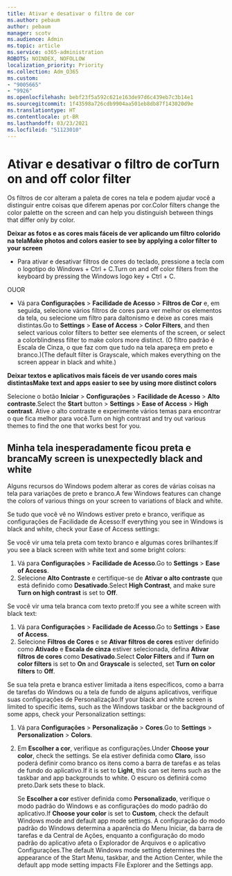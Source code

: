 ```yaml
---
title: Ativar e desativar o filtro de cor
ms.author: pebaum
author: pebaum
manager: scotv
ms.audience: Admin
ms.topic: article
ms.service: o365-administration
ROBOTS: NOINDEX, NOFOLLOW
localization_priority: Priority
ms.collection: Adm_O365
ms.custom:
- "9005665"
- "9926"
ms.openlocfilehash: bebf23f5a592c621e163de97d6c439eb7c3b14e1
ms.sourcegitcommit: 1f43598a726cdb9904aa501eb8db87f143020d9e
ms.translationtype: HT
ms.contentlocale: pt-BR
ms.lasthandoff: 03/23/2021
ms.locfileid: "51123010"
---
```

# <a name="turn-on-and-off-color-filter"></a><span data-ttu-id="07036-102">Ativar e desativar o filtro de cor</span><span class="sxs-lookup"><span data-stu-id="07036-102">Turn on and off color filter</span></span>

<span data-ttu-id="07036-103">Os filtros de cor alteram a paleta de cores na tela e podem ajudar você a distinguir entre coisas que diferem apenas por cor.</span><span class="sxs-lookup"><span data-stu-id="07036-103">Color filters change the color palette on the screen and can help you distinguish between things that differ only by color.</span></span>

<span data-ttu-id="07036-104">**Deixar as fotos e as cores mais fáceis de ver aplicando um filtro colorido na tela**</span><span class="sxs-lookup"><span data-stu-id="07036-104">**Make photos and colors easier to see by applying a color filter to your screen**</span></span>

- <span data-ttu-id="07036-105">Para ativar e desativar filtros de cores do teclado, pressione a tecla com o logotipo do Windows + Ctrl + C.</span><span class="sxs-lookup"><span data-stu-id="07036-105">Turn on and off color filters from the keyboard by pressing the Windows logo key + Ctrl + C.</span></span> 

<span data-ttu-id="07036-106">OU</span><span class="sxs-lookup"><span data-stu-id="07036-106">OR</span></span>

- <span data-ttu-id="07036-107">Vá para **Configurações** > **Facilidade de Acesso** > **Filtros de Cor** e, em seguida, selecione vários filtros de cores para ver melhor os elementos da tela, ou selecione um filtro para daltonismo e deixe as cores mais distintas.</span><span class="sxs-lookup"><span data-stu-id="07036-107">Go to **Settings** > **Ease of Access** > **Color Filters**, and then select various color filters to better see elements of the screen, or select a colorblindness filter to make colors more distinct.</span></span>  <span data-ttu-id="07036-108">(O filtro padrão é Escala de Cinza, o que faz com que tudo na tela apareça em preto e branco.)</span><span class="sxs-lookup"><span data-stu-id="07036-108">(The default filter is Grayscale, which makes everything on the screen appear in black and white.)</span></span>

<span data-ttu-id="07036-109">**Deixar textos e aplicativos mais fáceis de ver usando cores mais distintas**</span><span class="sxs-lookup"><span data-stu-id="07036-109">**Make text and apps easier to see by using more distinct colors**</span></span>  

<span data-ttu-id="07036-110">Selecione o botão **Iniciar** > **Configurações** > **Facilidade de Acesso** > **Alto contraste**.</span><span class="sxs-lookup"><span data-stu-id="07036-110">Select the **Start** button > **Settings** > **Ease of Access** > **High contrast**.</span></span> <span data-ttu-id="07036-111">Ative o alto contraste e experimente vários temas para encontrar o que fica melhor para você.</span><span class="sxs-lookup"><span data-stu-id="07036-111">Turn on high contrast and try out various themes to find the one that works best for you.</span></span>

## <a name="my-screen-is-unexpectedly-black-and-white"></a><span data-ttu-id="07036-112">Minha tela inesperadamente ficou preta e branca</span><span class="sxs-lookup"><span data-stu-id="07036-112">My screen is unexpectedly black and white</span></span>

<span data-ttu-id="07036-113">Alguns recursos do Windows podem alterar as cores de várias coisas na tela para variações de preto e branco.</span><span class="sxs-lookup"><span data-stu-id="07036-113">A few Windows features can change the colors of various things on your screen to variations of black and white.</span></span>

<span data-ttu-id="07036-114">Se tudo que você vê no Windows estiver preto e branco, verifique as configurações de Facilidade de Acesso:</span><span class="sxs-lookup"><span data-stu-id="07036-114">If everything you see in Windows is black and white, check your Ease of Access settings:</span></span>

<span data-ttu-id="07036-115">Se você vir uma tela preta com texto branco e algumas cores brilhantes:</span><span class="sxs-lookup"><span data-stu-id="07036-115">If you see a black screen with white text and some bright colors:</span></span>  

1. <span data-ttu-id="07036-116">Vá para **Configurações** > **Facilidade de Acesso**.</span><span class="sxs-lookup"><span data-stu-id="07036-116">Go to **Settings** > **Ease of Access**.</span></span>  
1. <span data-ttu-id="07036-117">Selecione **Alto Contraste** e certifique-se de **Ativar o alto contraste** que está definido como **Desativado**.</span><span class="sxs-lookup"><span data-stu-id="07036-117">Select **High Contrast**, and make sure **Turn on high contrast** is set to **Off**.</span></span>

<span data-ttu-id="07036-118">Se você vir uma tela branca com texto preto:</span><span class="sxs-lookup"><span data-stu-id="07036-118">If you see a white screen with black text:</span></span>  

1. <span data-ttu-id="07036-119">Vá para **Configurações** > **Facilidade de Acesso**.</span><span class="sxs-lookup"><span data-stu-id="07036-119">Go to **Settings** > **Ease of Access**.</span></span>  
1. <span data-ttu-id="07036-120">Selecione **Filtros de Cores** e se **Ativar filtros de cores** estiver definido como **Ativado** e **Escala de cinza** estiver selecionada, defina **Ativar filtros de cores** como **Desativado**.</span><span class="sxs-lookup"><span data-stu-id="07036-120">Select **Color Filters** and if **Turn on color filters** is set to **On** and **Grayscale** is selected, set **Turn on color filters** to **Off**.</span></span>

<span data-ttu-id="07036-121">Se sua tela preta e branca estiver limitada a itens específicos, como a barra de tarefas do Windows ou a tela de fundo de alguns aplicativos, verifique suas configurações de Personalização:</span><span class="sxs-lookup"><span data-stu-id="07036-121">If your black and white screen is limited to specific items, such as the Windows taskbar or the background of some apps, check your Personalization settings:</span></span>

1. <span data-ttu-id="07036-122">Vá para **Configurações** > **Personalização** > **Cores**.</span><span class="sxs-lookup"><span data-stu-id="07036-122">Go to **Settings** > **Personalization** > **Colors**.</span></span>

1. <span data-ttu-id="07036-123">Em **Escolher a cor**, verifique as configurações.</span><span class="sxs-lookup"><span data-stu-id="07036-123">Under **Choose your color**, check the settings.</span></span> <span data-ttu-id="07036-124">Se ela estiver definida como **Claro**, isso poderá definir como branco os itens como a barra de tarefas e as telas de fundo do aplicativo.</span><span class="sxs-lookup"><span data-stu-id="07036-124">If it is set to **Light**, this can set items such as the taskbar and app backgrounds to white.</span></span> <span data-ttu-id="07036-125">O escuro os definirá como preto.</span><span class="sxs-lookup"><span data-stu-id="07036-125">Dark sets these to black.</span></span>  

    <span data-ttu-id="07036-126">Se **Escolher a cor** estiver definida como **Personalizado**, verifique o modo padrão do Windows e as configurações do modo padrão do aplicativo.</span><span class="sxs-lookup"><span data-stu-id="07036-126">If **Choose your color** is set to **Custom**, check the default Windows mode and default app mode settings.</span></span> <span data-ttu-id="07036-127">A configuração do modo padrão do Windows determina a aparência do Menu Iniciar, da barra de tarefas e da Central de Ações, enquanto a configuração do modo padrão do aplicativo afeta o Explorador de Arquivos e o aplicativo Configurações.</span><span class="sxs-lookup"><span data-stu-id="07036-127">The default Windows mode setting determines the appearance of the Start Menu, taskbar, and the Action Center, while the default app mode setting impacts File Explorer and the Settings app.</span></span>

